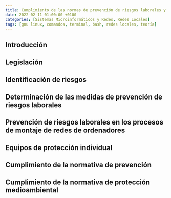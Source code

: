```yaml
---
title: Cumplimiento de las normas de prevención de riesgos laborales y protección medioambiental
date: 2022-02-11 01:00:00 +0100
categories: [Sistemas Microinformáticos y Redes, Redes Locales]
tags: [gnu linux, comandos, terminal, bash, redes locales, teoría]
---
```


## Introducción

## Legislación

## Identificación de riesgos

## Determinación de las medidas de prevención de riesgos laborales

## Prevención de riesgos laborales en los procesos de montaje de redes de ordenadores

## Equipos de protección individual

## Cumplimiento de la normativa de prevención

## Cumplimiento de la normativa de protección medioambiental